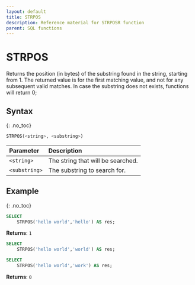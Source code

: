 ```yaml
---
layout: default
title: STRPOS
description: Reference material for STRPOSR function
parent: SQL functions
---
```


# STRPOS

Returns the position (in bytes) of the substring found in the string, starting from 1. The returned value is for the first matching value, and not for any subsequent valid matches.
In case the substring does not exists, functions will return 0;

## Syntax
{: .no_toc}

```sql
STRPOS(<string>, <substring>)
```

| Parameter     | Description                         |
| :------------- | :----------------------------------- |
| `<string>`    | The string that will be searched. |
| `<substring>` | The substring to search for.        |

## Example
{: .no_toc}

```sql
SELECT
	STRPOS('hello world','hello') AS res;
```

**Returns**: `1`

```sql
SELECT
	STRPOS('hello world','world') AS res;
```

```sql
SELECT
	STRPOS('hello world','work') AS res;
```

**Returns**: `0`
